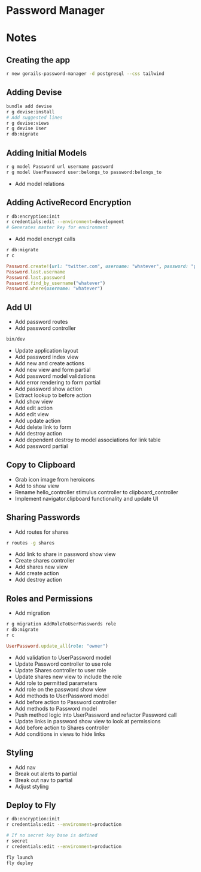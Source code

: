 # Password Manager

# Notes

## Creating the app

```sh
r new gorails-password-manager -d postgresql --css tailwind
```

## Adding Devise

```sh
bundle add devise
r g devise:install
# Add suggested lines
r g devise:views
r g devise User
r db:migrate
```

## Adding Initial Models

```sh
r g model Password url username password
r g model UserPassword user:belongs_to password:belongs_to
```

- Add model relations

## Adding ActiveRecord Encryption

```sh
r db:encryption:init
r credentials:edit --environment=development
# Generates master key for environment
```

- Add model encrypt calls

```sh
r db:migrate
r c
```

```ruby
Password.create!(url: "twitter.com", username: "whatever", password: "password1234$")
Password.last.username
Password.last.password
Password.find_by_username("whatever")
Password.where(username: "whatever")
```

## Add UI

- Add password routes
- Add password controller

```sh
bin/dev
```

- Update application layout
- Add password index view
- Add new and create actions
- Add new view and form partial
- Add password model validations
- Add error rendering to form partial
- Add password show action
- Extract lookup to before action
- Add show view
- Add edit action
- Add edit view
- Add update action
- Add delete link to form
- Add destroy action
- Add dependent destroy to model associations for link table
- Add password partial

## Copy to Clipboard

- Grab icon image from heroicons
- Add to show view
- Rename hello_controller stimulus controller to clipboard_controller
- Implement navigator.clipboard functionality and update UI

## Sharing Passwords

- Add routes for shares

```sh
r routes -g shares
```

- Add link to share in password show view
- Create shares controller
- Add shares new view
- Add create action
- Add destroy action

## Roles and Permissions

- Add migration

```sh
r g migration AddRoleToUserPasswords role
r db:migrate
r c
```

```ruby
UserPassword.update_all(role: "owner")
```

- Add validation to UserPassword model
- Update Password controller to use role
- Update Shares controller to user role
- Update shares new view to include the role
- Add role to permitted parameters
- Add role on the password show view
- Add methods to UserPassword model
- Add before action to Password controller
- Add methods to Password model
- Push method logic into UserPassword and refactor Password call
- Update links in password show view to look at permissions
- Add before action to Shares controller
- Add conditions in views to hide links

## Styling

- Add nav
- Break out alerts to partial
- Break out nav to partial
- Adjust styling

## Deploy to Fly

```sh
r db:encryption:init
r credentials:edit --environment=production

# If no secret key base is defined
r secret
r credentials:edit --environment=production

fly launch
fly deploy
```
